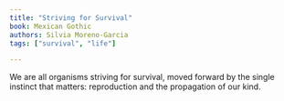 ```yaml
---
title: "Striving for Survival"
book: Mexican Gothic
authors: Silvia Moreno-Garcia 
tags: ["survival", "life"]

---
```


We are all organisms striving for survival, moved forward by the single instinct that matters: reproduction and the propagation of our kind.
